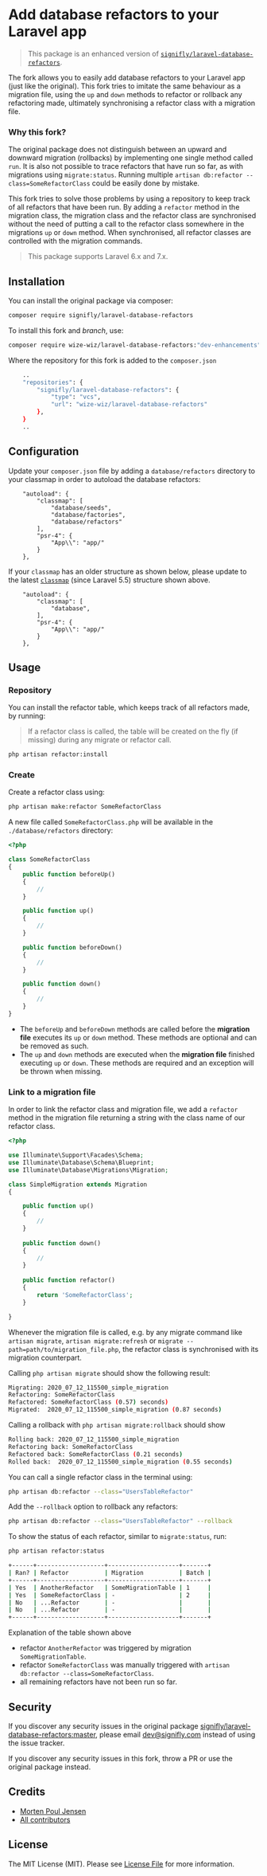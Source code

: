 # Add database refactors to your Laravel app

> This package is an enhanced version of [`signifly/laravel-database-refactors`](https://github.com/signifly/laravel-database-refactors).

The fork allows you to easily add database refactors to your Laravel app (just like the original). This fork tries to imitate the same behaviour as a migration file, using the `up` and `down` methods to refactor or rollback any refactoring made, ultimately synchronising a refactor class with a migration file.

### Why this fork?

The original package does not distinguish between an upward and downward migration (rollbacks) by implementing one single method called `run`. It is also not possible to trace refactors that have run so far, as with migrations using `migrate:status`. Running multiple `artisan db:refactor --class=SomeRefactorClass` could be easily done by mistake.

This fork tries to solve those problems by using a repository to keep track of all refactors that have been run. By adding a `refactor` method in the migration class, the migration class and the refactor class are synchronised without the need of putting a call to the refactor class somewhere in the migrations `up` or `down` method. When synchronised, all refactor classes are controlled with the migration commands.

> This package supports Laravel 6.x and 7.x.

## Installation

You can install the original package via composer:

```bash
composer require signifly/laravel-database-refactors
```

To install this fork and _branch_, use:

```bash
composer require wize-wiz/laravel-database-refactors:"dev-enhancements"
```
Where the repository for this fork is added to the `composer.json`

```bash
    ..
    "repositories": {
        "signifly/laravel-database-refactors": {
            "type": "vcs",
            "url": "wize-wiz/laravel-database-refactors"
        },
    }
    ..
```

## Configuration

Update your `composer.json` file by adding a `database/refactors` directory to your classmap in order to autoload the database refactors:

```
    "autoload": {
        "classmap": [
            "database/seeds",
            "database/factories",
            "database/refactors"
        ],
        "psr-4": {
            "App\\": "app/"
        }
    },
```

If your `classmap` has an older structure as shown below, please update to the latest [`classmap`](https://github.com/laravel/laravel/blob/a70a982cb19e2a623e59964a247562826c487f9e/composer.json#L20) (since Laravel 5.5) structure shown above.

```
    "autoload": {
        "classmap": [
            "database",
        ],
        "psr-4": {
            "App\\": "app/"
        }
    },
```

## Usage

### Repository

You can install the refactor table, which keeps track of all refactors made, by running:

> If a refactor class is called, the table will be created on the fly (if missing) during any migrate or refactor call.

```bash
php artisan refactor:install
```

### Create

Create a refactor class using:

```bash
php artisan make:refactor SomeRefactorClass
```

A new file called `SomeRefactorClass.php` will be available in the `./database/refactors` directory:

```php
<?php

class SomeRefactorClass
{
    public function beforeUp()
    {
        //
    }

    public function up()
    {
        //
    }

    public function beforeDown()
    {
        //
    }

    public function down()
    {
        //
    }
}

```

- The `beforeUp` and `beforeDown` methods are called before the **migration file** executes its `up` or `down` method. These methods are optional and can be removed as such.
- The `up` and `down` methods are executed when the **migration file** finished executing `up` or `down`. These methods are required and an exception will be thrown when missing.

### Link to a migration file

In order to link the refactor class and migration file, we add a `refactor` method in the migration file returning a string with the class name of our refactor class. 

```php
<?php

use Illuminate\Support\Facades\Schema;
use Illuminate\Database\Schema\Blueprint;
use Illuminate\Database\Migrations\Migration;

class SimpleMigration extends Migration
{

    public function up() 
    {
        // 
    }
    
    public function down()
    {
        //
    }
    
    public function refactor() 
    {
        return 'SomeRefactorClass';
    }

}
```

Whenever the migration file is called, e.g. by any migrate command like `artisan migrate`, `artisan migrate:refresh` or `migrate --path=path/to/migration_file.php`, the refactor class is synchronised with its migration counterpart.

Calling `php artisan migrate` should show the following result:

```bash
Migrating: 2020_07_12_115500_simple_migration
Refactoring: SomeRefactorClass
Refactored: SomeRefactorClass (0.57) seconds)
Migrated:  2020_07_12_115500_simple_migration (0.87 seconds)
```

Calling a rollback with `php artisan migrate:rollback` should show

```bash
Rolling back: 2020_07_12_115500_simple_migration
Refactoring back: SomeRefactorClass
Refactored back: SomeRefactorClass (0.21 seconds)
Rolled back:  2020_07_12_115500_simple_migration (0.55 seconds)
```

You can call a single refactor class in the terminal using:

```bash
php artisan db:refactor --class="UsersTableRefactor"
```

Add the `--rollback` option to rollback any refactors:

```bash
php artisan db:refactor --class="UsersTableRefactor" --rollback
```

To show the status of each refactor, similar to `migrate:status`, run:

```bash
php artisan refactor:status

+------+-------------------+--------------------+-------+
| Ran? | Refactor          | Migration          | Batch |
+------+-------------------+--------------------+-------+
| Yes  | AnotherRefactor   | SomeMigrationTable | 1     |
| Yes  | SomeRefactorClass | -                  | 2     |
| No   | ...Refactor       | -                  |       |
| No   | ...Refactor       | -                  |       |
+------+-------------------+--------------------+-------+
```

Explanation of the table shown above
- refactor `AnotherRefactor` was triggered by migration `SomeMigrationTable`.
- refactor `SomeRefactorClass` was manually triggered with `artisan db:refactor --class=SomeRefactorClass`. 
- all remaining refactors have not been run so far.

## Security

If you discover any security issues in the original package [signifly/laravel-database-refactors:master](https://github.com/signifly/laravel-database-refactors), please email dev@signifly.com instead of using the issue tracker.

If you discover any security issues in this fork, throw a PR or use the original package instead.

## Credits

- [Morten Poul Jensen](https://github.com/pactode)
- [All contributors](../../contributors)

## License

The MIT License (MIT). Please see [License File](LICENSE.md) for more information.
